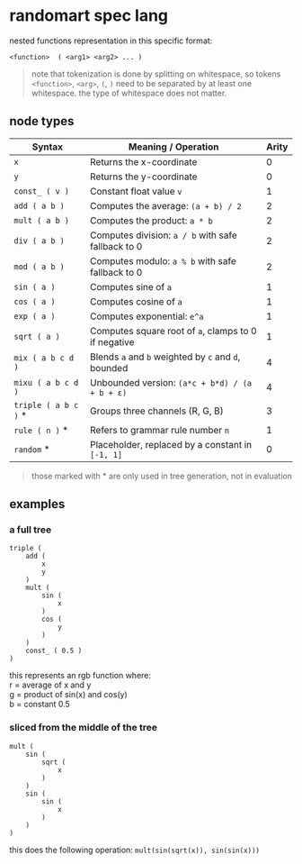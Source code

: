 # randomart spec lang
nested functions representation in this specific format:
```text
<function>  ( <arg1> <arg2> ... )
```
> note that tokenization is done by splitting on whitespace, so tokens `<function>`, `<arg>`, `(`, `)` need to be separated by at least one whitespace. the type of whitespace does not matter.

## node types
| Syntax                | Meaning / Operation                                      | Arity |
|-----------------------|----------------------------------------------------------|-------|
| `x`                   | Returns the x-coordinate                                 | 0     |
| `y`                   | Returns the y-coordinate                                 | 0     |
| `const_ ( v )`        | Constant float value `v`                                 | 1     |
| `add ( a b )`         | Computes the average: `(a + b) / 2`                      | 2     |
| `mult ( a b )`        | Computes the product: `a * b`                            | 2     |
| `div ( a b )`         | Computes division: `a / b` with safe fallback to 0       | 2     |
| `mod ( a b )`         | Computes modulo: `a % b` with safe fallback to 0         | 2     |
| `sin ( a )`           | Computes sine of `a`                                     | 1     |
| `cos ( a )`           | Computes cosine of `a`                                   | 1     |
| `exp ( a )`           | Computes exponential: `e^a`                              | 1     |
| `sqrt ( a )`          | Computes square root of `a`, clamps to 0 if negative     | 1     |
| `mix ( a b c d )`     | Blends `a` and `b` weighted by `c` and `d`, bounded      | 4     |
| `mixu ( a b c d )`    | Unbounded version: `(a*c + b*d) / (a + b + ε)`           | 4     |
| `triple ( a b c )` *  | Groups three channels (R, G, B)                          | 3     |
| `rule ( n )` *        | Refers to grammar rule number `n`                        | 1     |
| `random` *            | Placeholder, replaced by a constant in `[-1, 1]`         | 0     |

> those marked with * are only used in tree generation, not in evaluation

## examples
### a full tree
```text
triple (
    add ( 
        x 
        y 
    )
    mult ( 
        sin ( 
            x
        ) 
        cos ( 
            y 
        ) 
    )
    const_ ( 0.5 )
)
```
this represents an rgb function where:\
r = average of x and y\
g = product of sin(x) and cos(y)\
b = constant 0.5

### sliced from the middle of the tree
```text
mult ( 
    sin ( 
        sqrt ( 
            x
        ) 
    ) 
    sin ( 
        sin ( 
            x
        ) 
    ) 
)
``` 

this does the following operation:
`mult(sin(sqrt(x)), sin(sin(x)))`